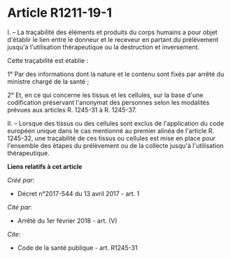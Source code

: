 # Article R1211-19-1

I. – La traçabilité des éléments et produits du corps humains a pour objet d'établir le lien entre le donneur et le receveur
en partant du prélèvement jusqu'à l'utilisation thérapeutique ou la destruction et inversement.

Cette traçabilité est établie :

1° Par des informations dont la nature et le contenu sont fixés par arrêté du ministre chargé de la santé ;

2° Et, en ce qui concerne les tissus et les cellules, sur la base d'une codification préservant l'anonymat des personnes
selon les modalités prévues aux articles R. 1245-31 à R. 1245-37.

II. – Lorsque des tissus ou des cellules sont exclus de l'application du code européen unique dans le cas mentionné au
premier alinéa de l'article R. 1245-32, une traçabilité de ces tissus ou cellules est mise en place pour l'ensemble des
étapes du prélèvement ou de la collecte jusqu'à l'utilisation thérapeutique.

**Liens relatifs à cet article**

_Créé par_:

  - Décret n°2017-544 du 13 avril 2017 - art. 1

_Cité par_:

  - Arrêté du 1er février 2018 - art. (V)

_Cite_:

  - Code de la santé publique - art. R1245-31
